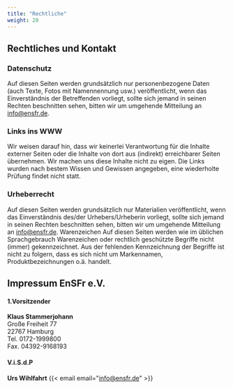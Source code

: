 ```yaml
---
title: "Rechtliche"
weight: 20
---
```


## Rechtliches und Kontakt

### Datenschutz
Auf diesen Seiten werden grundsätzlich nur personenbezogene Daten (auch Texte, Fotos mit Namennennung usw.) veröffentlicht, wenn das Einverständnis der Betreffenden vorliegt, sollte sich jemand in seinen Rechten beschnitten sehen, bitten wir um umgehende Mitteilung an info@ensfr.de.

### Links ins WWW
Wir weisen darauf hin, dass wir keinerlei Verantwortung für die Inhalte externer Seiten oder die Inhalte von dort aus (indirekt) erreichbarer Seiten übernehmen. Wir machen uns diese Inhalte nicht zu eigen. Die Links wurden nach bestem Wissen und Gewissen angegeben, eine wiederholte Prüfung findet nicht statt.


### Urheberrecht
Auf diesen Seiten werden grundsätzlich nur Materialien veröffentlicht, wenn das Einverständnis des/der Urhebers/Urheberin vorliegt, sollte sich jemand in seinen Rechten beschnitten sehen, bitten wir um umgehende Mitteilung an info@ensfr.de.
Warenzeichen
Auf diesen Seiten werden wie im üblichen Sprachgebrauch Warenzeichen oder rechtlich geschützte Begriffe nicht (immer) gekennzeichnet. Aus der fehlenden Kennzeichnung der Begriffe ist nicht zu folgern, dass es sich nicht um Markennamen, Produktbezeichnungen o.ä. handelt.


## Impressum  EnSFr e.V.  
#### 1.Vorsitzender  
**Klaus Stammerjohann**  
Große Freiheit 77  
22767 Hamburg  
Tel. 0172-1999800  
Fax. 04392-9168193  
#### V.i.S.d.P
**Urs Wihlfahrt**
{{< email email="info@ensfr.de" >}}